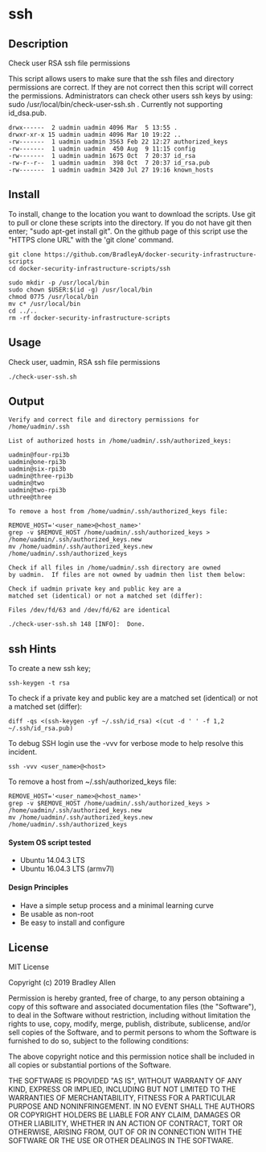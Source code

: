 # ssh

## Description

Check user RSA ssh file permissions

This script allows users to make sure that the ssh files and directory permissions are correct.  If they are not correct then this script will correct the permissions.  Administrators can check other users ssh keys by using: sudo /usr/local/bin/check-user-ssh.sh <SSH-USER>.  Currently not supporting id_dsa.pub.

    drwx------  2 uadmin uadmin 4096 Mar  5 13:55 .
    drwxr-xr-x 15 uadmin uadmin 4096 Mar 10 19:22 ..
    -rw-------  1 uadmin uadmin 3563 Feb 22 12:27 authorized_keys
    -rw-------  1 uadmin uadmin  450 Aug  9 11:15 config
    -rw-------  1 uadmin uadmin 1675 Oct  7 20:37 id_rsa
    -rw-r--r--  1 uadmin uadmin  398 Oct  7 20:37 id_rsa.pub
    -rw-------  1 uadmin uadmin 3420 Jul 27 19:16 known_hosts

## Install

To install, change to the location you want to download the scripts. Use git to pull or clone these scripts into the directory. If you do not have git then enter; "sudo apt-get install git". On the github page of this script use the "HTTPS clone URL" with the 'git clone' command.

    git clone https://github.com/BradleyA/docker-security-infrastructure-scripts
    cd docker-security-infrastructure-scripts/ssh
    
    sudo mkdir -p /usr/local/bin
    sudo chown $USER:$(id -g) /usr/local/bin
    chmod 0775 /usr/local/bin
    mv c* /usr/local/bin
    cd ../..
    rm -rf docker-security-infrastructure-scripts

## Usage

Check user, uadmin, RSA ssh file permissions

    ./check-user-ssh.sh
    
## Output

    Verify and correct file and directory permissions for /home/uadmin/.ssh
    
    List of authorized hosts in /home/uadmin/.ssh/authorized_keys:
    
    uadmin@four-rpi3b
    uadmin@one-rpi3b
    uadmin@six-rpi3b
    uadmin@three-rpi3b
    uadmin@two
    uadmin@two-rpi3b
    uthree@three
    
    To remove a host from /home/uadmin/.ssh/authorized_keys file:

	REMOVE_HOST='<user_name>@<host_name>'
	grep -v $REMOVE_HOST /home/uadmin/.ssh/authorized_keys > /home/uadmin/.ssh/authorized_keys.new
	mv /home/uadmin/.ssh/authorized_keys.new /home/uadmin/.ssh/authorized_keys
    
    Check if all files in /home/uadmin/.ssh directory are owned
    by uadmin.  If files are not owned by uadmin then list them below:
    
    Check if uadmin private key and public key are a
    matched set (identical) or not a matched set (differ):
    
    Files /dev/fd/63 and /dev/fd/62 are identical
    
    ./check-user-ssh.sh 148 [INFO]:  Done.

## ssh Hints

To create a new ssh key;

    ssh-keygen -t rsa

To check if a private key and public key are a matched set (identical) or not a matched set (differ):
    
    diff -qs <(ssh-keygen -yf ~/.ssh/id_rsa) <(cut -d ' ' -f 1,2 ~/.ssh/id_rsa.pub)

To debug SSH login use the -vvv for verbose mode to help resolve this incident.

    ssh -vvv <user_name>@<host>
    
To remove a host from ~/.ssh/authorized_keys file:

    REMOVE_HOST='<user_name>@<host_name>'
    grep -v $REMOVE_HOST /home/uadmin/.ssh/authorized_keys > /home/uadmin/.ssh/authorized_keys.new
    mv /home/uadmin/.ssh/authorized_keys.new /home/uadmin/.ssh/authorized_keys

#### System OS script tested

 * Ubuntu 14.04.3 LTS
 * Ubuntu 16.04.3 LTS (armv7l)

#### Design Principles

 * Have a simple setup process and a minimal learning curve
 * Be usable as non-root
 * Be easy to install and configure

## License

MIT License

Copyright (c) 2019  Bradley Allen

Permission is hereby granted, free of charge, to any person obtaining a copy of this software and associated documentation files (the "Software"), to deal in the Software without restriction, including without limitation the rights to use, copy, modify, merge, publish, distribute, sublicense, and/or sell copies of the Software, and to permit persons to whom the Software is furnished to do so, subject to the following conditions:

The above copyright notice and this permission notice shall be included in all copies or substantial portions of the Software.

THE SOFTWARE IS PROVIDED "AS IS", WITHOUT WARRANTY OF ANY KIND, EXPRESS OR IMPLIED, INCLUDING BUT NOT LIMITED TO THE WARRANTIES OF MERCHANTABILITY, FITNESS FOR A PARTICULAR PURPOSE AND NONINFRINGEMENT. IN NO EVENT SHALL THE AUTHORS OR COPYRIGHT HOLDERS BE LIABLE FOR ANY CLAIM, DAMAGES OR OTHER LIABILITY, WHETHER IN AN ACTION OF CONTRACT, TORT OR OTHERWISE, ARISING FROM, OUT OF OR IN CONNECTION WITH THE SOFTWARE OR THE USE OR OTHER DEALINGS IN THE SOFTWARE.

